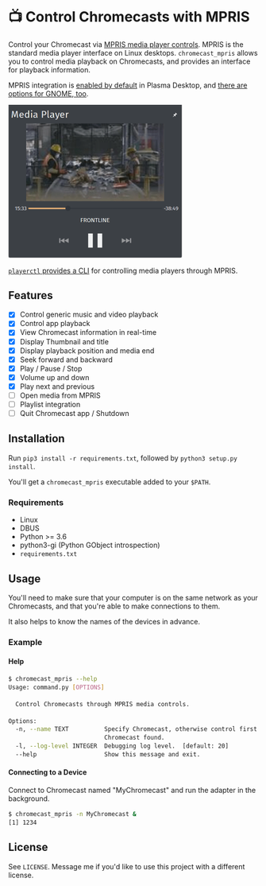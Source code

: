 # 📺 Control Chromecasts with MPRIS
Control your Chromecast via [MPRIS media player controls](https://specifications.freedesktop.org/mpris-spec/2.2/). MPRIS is the standard media player interface on Linux desktops.
`chromecast_mpris` allows you to control media playback on Chromecasts, and provides an interface for playback information.

MPRIS integration is [enabled by default](https://github.com/KDE/plasma-workspace/tree/master/applets/mediacontroller) in Plasma Desktop, and [there are options for GNOME, too](https://extensions.gnome.org/extension/1379/mpris-indicator-button/).

<img src="/assets/mpris_widget.png" width="350" />

[`playerctl` provides a CLI](https://github.com/altdesktop/playerctl) for controlling media players through MPRIS.

## Features
  * [x] Control generic music and video playback
  * [x] Control app playback
  * [x]  View Chromecast information in real-time
  * [x] Display Thumbnail and title
  * [x] Display playback position and media end
  * [x] Seek forward and backward
  * [x] Play / Pause / Stop
  * [x] Volume up and down
  * [x] Play next and previous
  * [ ] Open media from MPRIS
  * [ ] Playlist integration
  * [ ] Quit Chromecast app / Shutdown

## Installation
Run `pip3 install -r requirements.txt`, followed by `python3 setup.py install`. 

You'll get a `chromecast_mpris` executable added to your `$PATH`.


### Requirements
 - Linux
 - DBUS
 - Python >= 3.6
 - python3-gi (Python GObject introspection)
 - `requirements.txt`
 

## Usage
You'll need to make sure that your computer is on the same network as your Chromecasts, and that you're able to make connections to them. 

It also helps to know the names of the devices in advance.

### Example
#### Help
```bash
$ chromecast_mpris --help
Usage: command.py [OPTIONS]

  Control Chromecasts through MPRIS media controls.

Options:
  -n, --name TEXT          Specify Chromecast, otherwise control first
                           Chromecast found.
  -l, --log-level INTEGER  Debugging log level.  [default: 20]
  --help                   Show this message and exit.
```

#### Connecting to a Device
Connect to Chromecast named "MyChromecast" and run the adapter in the background.
```bash
$ chromecast_mpris -n MyChromecast &
[1] 1234
```

## License
See `LICENSE`. Message me if you'd like to use this project with a different license.
